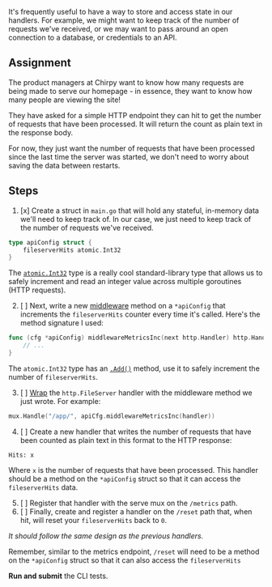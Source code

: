 It's frequently useful to have a way to store and access state in our handlers. For example, we might want to keep track of the number of requests we've received, or we may want to pass around an open connection to a database, or credentials to an API.

## Assignment

The product managers at Chirpy want to know how many requests are being made to serve our homepage - in essence, they want to know how many people are viewing the site!

They have asked for a simple HTTP endpoint they can hit to get the number of requests that have been processed. It will return the count as plain text in the response body.

For now, they just want the number of requests that have been processed since the last time the server was started, we don't need to worry about saving the data between restarts.

## Steps

1. [x] Create a struct in `main.go` that will hold any stateful, in-memory data we'll need to keep track of. In our case, we just need to keep track of the number of requests we've received.

```go
type apiConfig struct {
	fileserverHits atomic.Int32
}
```

The [`atomic.Int32`](https://pkg.go.dev/sync/atomic#Int32) type is a really cool standard-library type that allows us to safely increment and read an integer value across multiple goroutines (HTTP requests).

2. [ ] Next, write a new [middleware](https://en.wikipedia.org/wiki/Middleware) method on a `*apiConfig` that increments the `fileserverHits` counter every time it's called. Here's the method signature I used:

```go
func (cfg *apiConfig) middlewareMetricsInc(next http.Handler) http.Handler {
	// ...
}
```

The `atomic.Int32` type has an [`.Add()`](https://pkg.go.dev/sync/atomic#Int32.Add) method, use it to safely increment the number of `fileserverHits`.

3. [ ] [Wrap](https://en.wikipedia.org/wiki/Wrapper_function) the `http.FileServer` handler with the middleware method we just wrote. For example:

```go
mux.Handle("/app/", apiCfg.middlewareMetricsInc(handler))
```

4. [ ] Create a new handler that writes the number of requests that have been counted as plain text in this format to the HTTP response:

```
Hits: x
```

Where `x` is the number of requests that have been processed. This handler should be a method on the `*apiConfig` struct so that it can access the `fileserverHits` data.

5. [ ] Register that handler with the serve mux on the `/metrics` path.
6. [ ] Finally, create and register a handler on the `/reset` path that, when hit, will reset your `fileserverHits` back to `0`.

_It should follow the same design as the previous handlers._

Remember, similar to the metrics endpoint, `/reset` will need to be a method on the `*apiConfig` struct so that it can also access the `fileserverHits`

**Run and submit** the CLI tests.
